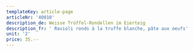 ```yaml
---
templateKey: article-page
articleNr: '40010'
description_de: Weisse Trüffel-Rondellen im Eierteig
description_fr: ' Ravioli ronds à la truffe blanche, pâte aux oeufs'
unit: '2'
price: 35.--
---
```



